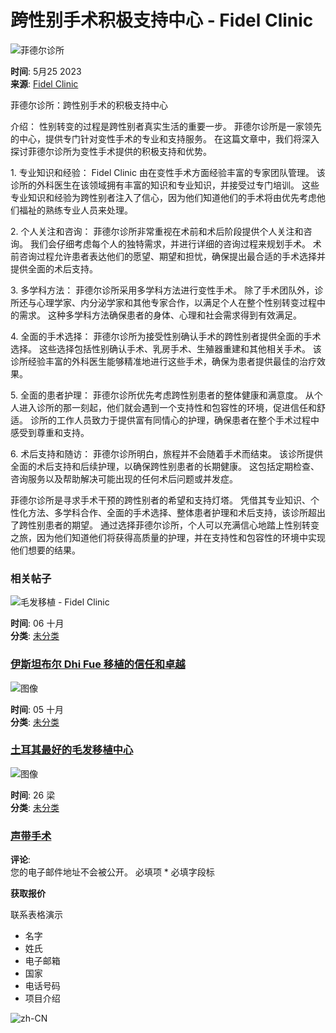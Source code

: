 # 跨性别手术积极支持中心 - Fidel Clinic

![菲德尔诊所](https://www.fidelclinic.com/wp-content/uploads/2023/05/friends-city-and-happy-lgbt-people-with-rainbow-f-2023-02-03-00-55-22-utc.jpg)

**时间**: 5月25 2023  
**来源**: [Fidel Clinic](https://www.fidelclinic.com/zh-CN/%E5%8F%98%E6%80%A7%E6%89%8B%E6%9C%AF%E7%A7%AF%E6%9E%81%E6%94%AF%E6%8C%81%E4%B8%AD%E5%BF%83/)

菲德尔诊所：跨性别手术的积极支持中心

介绍： 性别转变的过程是跨性别者真实生活的重要一步。 菲德尔诊所是一家领先的中心，提供专门针对变性手术的专业和支持服务。 在这篇文章中，我们将深入探讨菲德尔诊所为变性手术提供的积极支持和优势。

1\. 专业知识和经验： Fidel Clinic 由在变性手术方面经验丰富的专家团队管理。 该诊所的外科医生在该领域拥有丰富的知识和专业知识，并接受过专门培训。 这些专业知识和经验为跨性别者注入了信心，因为他们知道他们的手术将由优先考虑他们福祉的熟练专业人员来处理。

2\. 个人关注和咨询： 菲德尔诊所非常重视在术前和术后阶段提供个人关注和咨询。 我们会仔细考虑每个人的独特需求，并进行详细的咨询过程来规划手术。 术前咨询过程允许患者表达他们的愿望、期望和担忧，确保提出最合适的手术选择并提供全面的术后支持。

3\. 多学科方法： 菲德尔诊所采用多学科方法进行变性手术。 除了手术团队外，诊所还与心理学家、内分泌学家和其他专家合作，以满足个人在整个性别转变过程中的需求。 这种多学科方法确保患者的身体、心理和社会需求得到有效满足。

4\. 全面的手术选择： 菲德尔诊所为接受性别确认手术的跨性别者提供全面的手术选择。 这些选择包括性别确认手术、乳房手术、生殖器重建和其他相关手术。 该诊所经验丰富的外科医生能够精准地进行这些手术，确保为患者提供最佳的治疗效果。

5\. 全面的患者护理： 菲德尔诊所优先考虑跨性别患者的整体健康和满意度。 从个人进入诊所的那一刻起，他们就会遇到一个支持性和包容性的环境，促进信任和舒适。 诊所的工作人员致力于提供富有同情心的护理，确保患者在整个手术过程中感受到尊重和支持。

6\. 术后支持和随访： 菲德尔诊所明白，旅程并不会随着手术而结束。 该诊所提供全面的术后支持和后续护理，以确保跨性别患者的长期健康。 这包括定期检查、咨询服务以及帮助解决可能出现的任何术后问题或并发症。

菲德尔诊所是寻求手术干预的跨性别者的希望和支持灯塔。 凭借其专业知识、个性化方法、多学科合作、全面的手术选择、整体患者护理和术后支持，该诊所超出了跨性别患者的期望。 通过选择菲德尔诊所，个人可以充满信心地踏上性别转变之旅，因为他们知道他们将获得高质量的护理，并在支持性和包容性的环境中实现他们想要的结果。

### 相关帖子

![毛发移植 - Fidel Clinic](https://www.fidelclinic.com/wp-content/uploads/2023/08/an-old-man-is-being-examined-by-a-trichologist-2023-05-26-17-41-15-utc-1-770x635.jpg)

**时间**: 06 十月  
**分类**: [未分类](https://www.fidelclinic.com/zh-CN/%E8%A6%86%E7%9B%96%E4%BD%A0%E7%9A%84%E4%BA%A7%E5%93%81%E6%89%80%E6%9C%89%E7%B1%BB%E5%88%AB/%E6%9C%AA%E5%88%86%E7%B1%BB/)

### [伊斯坦布尔 Dhi Fue 移植的信任和卓越](https://www.fidelclinic.com/zh-CN/%E4%BC%8A%E6%96%AF%E5%9D%A6%E5%B8%83%E5%B0%94%E8%BE%BE%E5%90%89%E6%B0%91%E5%BE%B7%E5%8F%A4%E6%96%87%E5%92%8C%E7%A9%86%E5%85%8B%E6%A2%85%E5%88%A9%E8%80%B6%E7%89%B9/)

![图像](https://www.fidelclinic.com/wp-content/uploads/2024/09/smiling-indian-man-with-curly-hair-smiling-looking-2024-08-09-00-07-48-utc-770x635.jpg)

**时间**: 05 十月  
**分类**: [未分类](https://www.fidelclinic.com/zh-CN/%E8%A6%86%E7%9B%96%E4%BD%A0%E7%9A%84%E4%BA%A7%E5%93%81%E6%89%80%E6%9C%89%E7%B1%BB%E5%88%AB/%E6%9C%AA%E5%88%86%E7%B1%BB/)

### [土耳其最好的毛发移植中心](https://www.fidelclinic.com/zh-CN/%E5%9C%9F%E8%80%B3%E5%85%B6%E6%9C%80%E5%A5%BD%E7%9A%84%E6%AF%9B%E5%8F%91%E7%A7%BB%E6%A4%8D%E4%B8%AD%E5%BF%83/)

![图像](https://www.fidelclinic.com/wp-content/uploads/2023/06/musical-notes-make-from-easter-eggs-on-yellow-back-2022-11-16-09-48-35-utc-770x635.jpg)

**时间**: 26 梁  
**分类**: [未分类](https://www.fidelclinic.com/zh-CN/%E8%A6%86%E7%9B%96%E4%BD%A0%E7%9A%84%E4%BA%A7%E5%93%81%E6%89%80%E6%9C%89%E7%B1%BB%E5%88%AB/%E6%9C%AA%E5%88%86%E7%B1%BB/)

### [声带手术](https://www.fidelclinic.com/zh-CN/%E5%A3%B0%E5%B8%A6%E6%89%8B%E6%9C%AF/)

**评论**:  
您的电子邮件地址不会被公开。 必填项 * 必填字段标

**获取报价**

联系表格演示

- 名字
- 姓氏
- 电子邮箱
- 国家
- 电话号码
- 项目介绍

![zh-CN](https://cdn.gtranslate.net/flags/svg/zh-CN.svg) 